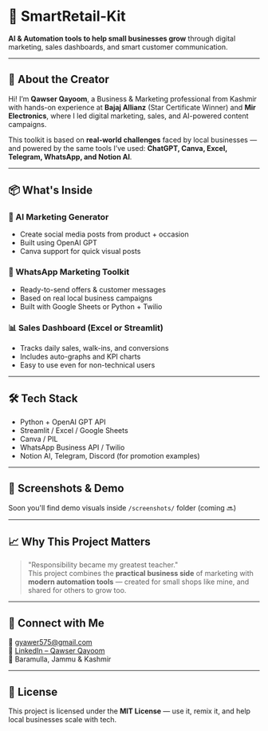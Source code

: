 # 🚀 SmartRetail-Kit

**AI & Automation tools to help small businesses grow** through digital marketing, sales dashboards, and smart customer communication.

---

## 🧠 About the Creator

Hi! I’m **Qawser Qayoom**, a Business & Marketing professional from Kashmir with hands-on experience at **Bajaj Allianz** (Star Certificate Winner) and **Mir Electronics**, where I led digital marketing, sales, and AI-powered content campaigns.

This toolkit is based on **real-world challenges** faced by local businesses — and powered by the same tools I’ve used: **ChatGPT, Canva, Excel, Telegram, WhatsApp, and Notion AI**.

---

## 📦 What's Inside

### 🤖 AI Marketing Generator
- Create social media posts from product + occasion
- Built using OpenAI GPT
- Canva support for quick visual posts

### 💬 WhatsApp Marketing Toolkit
- Ready-to-send offers & customer messages
- Based on real local business campaigns
- Built with Google Sheets or Python + Twilio

### 📊 Sales Dashboard (Excel or Streamlit)
- Tracks daily sales, walk-ins, and conversions
- Includes auto-graphs and KPI charts
- Easy to use even for non-technical users

---

## 🛠 Tech Stack

- Python + OpenAI GPT API  
- Streamlit / Excel / Google Sheets  
- Canva / PIL  
- WhatsApp Business API / Twilio  
- Notion AI, Telegram, Discord (for promotion examples)

---

## 📸 Screenshots & Demo

Soon you'll find demo visuals inside `/screenshots/` folder (coming 🔜)

---

## 📈 Why This Project Matters

> "Responsibility became my greatest teacher."  
This project combines the **practical business side** of marketing with **modern automation tools** — created for small shops like mine, and shared for others to grow too.

---

## 🤝 Connect with Me

📧 gyawer575@gmail.com  
🔗 [LinkedIn – Qawser Qayoom](https://linkedin.com/in/qawser-qayoom)  
📍 Baramulla, Jammu & Kashmir

---

## 🪪 License

This project is licensed under the **MIT License** — use it, remix it, and help local businesses scale with tech.
